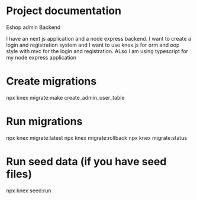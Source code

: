 # Project documentation

Eshop admin Backend

I have an next js application and a node express backend. I want to create a login and registration system and I want to use knex.js for orm and oop style with mvc for the login and registration. ALso I am using typescript for my node express application

# Create migrations

npx knex migrate:make create_admin_user_table

# Run migrations

npx knex migrate:latest
npx knex migrate:rollback
npx knex migrate:status

# Run seed data (if you have seed files)

npx knex seed:run

